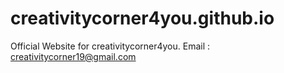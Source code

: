 # creativitycorner4you.github.io

Official Website for creativitycorner4you.
Email : creativitycorner19@gmail.com
